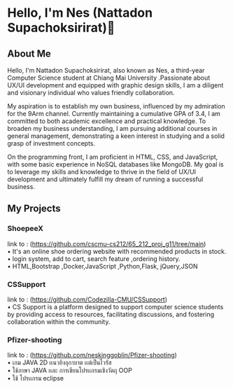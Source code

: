 # Hello, I'm Nes (Nattadon Supachoksirirat)👋

## About Me
  Hello, I'm Nattadon Supachoksirirat, also known as Nes, a third-year Computer Science student at Chiang Mai University .Passionate about UX/UI development and equipped with graphic design skills, I am a diligent and visionary individual who values friendly collaboration.<br> 

  My aspiration is to establish my own business, influenced by my admiration for the 9Arm channel. Currently maintaining a cumulative GPA of 3.4, I am committed to both academic excellence and practical knowledge. To broaden my business understanding, I am pursuing additional courses in general management, demonstrating a keen interest in studying and a solid grasp of investment concepts.<br> 

  On the programming front, I am proficient in HTML, CSS, and JavaScript, with some basic experience in NoSQL databases like MongoDB. My goal is to leverage my skills and knowledge to thrive in the field of UX/UI development and ultimately fulfill my dream of running a successful business.<br> 

## My Projects
### ShoepeeX <br>
link to : (https://github.com/cscmu-cs212/65_212_proj_g11/tree/main)<br> 
• It's an online shoe ordering website with recommended products in stock.<br>
• login system, add to cart, search feature ,ordering history.<br>
• HTML,Bootstrap ,Docker,JavaScript ,Python,Flask, jQuery,JSON<br>



### CSSupport <br>
link to : (https://github.com/Codezilla-CMU/CSSupport)<br> 
• CS Support is a platform designed to support computer science students by providing access to resources, facilitating discussions, and fostering collaboration within the community.<br> 


### Pfizer-shooting  <br>
link to : (https://github.com/neskinggoblin/Pfizer-shooting)<br> 
• เกม JAVA 2D เเนวยิงอุกาบาต เเต่เป็นไวรัส <br> 
• ใช้ภาษา JAVA เเละ การเขียนโปรเเกรมเชิงวัตถุ OOP <br> 
• ใช้ โปรเเกรม eclipse  <br> 









